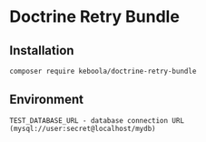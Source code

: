 # Doctrine Retry Bundle

## Installation
```bash
composer require keboola/doctrine-retry-bundle
```

## Environment
```
TEST_DATABASE_URL - database connection URL (mysql://user:secret@localhost/mydb)
```
